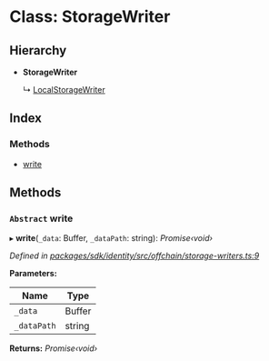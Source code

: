 # Class: StorageWriter

## Hierarchy

* **StorageWriter**

  ↳ [LocalStorageWriter](_offchain_storage_writers_.localstoragewriter.md)

## Index

### Methods

* [write](_offchain_storage_writers_.storagewriter.md#abstract-write)

## Methods

### `Abstract` write

▸ **write**(`_data`: Buffer, `_dataPath`: string): *Promise‹void›*

*Defined in [packages/sdk/identity/src/offchain/storage-writers.ts:9](https://github.com/medhak1/celo-monorepo/blob/master/packages/sdk/identity/src/offchain/storage-writers.ts#L9)*

**Parameters:**

Name | Type |
------ | ------ |
`_data` | Buffer |
`_dataPath` | string |

**Returns:** *Promise‹void›*
